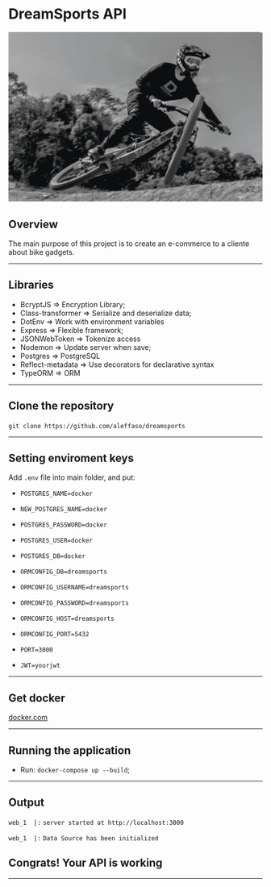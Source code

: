 # DreamSports API

<p align=center>
    <img src="info/wallpaper.png">
</p>

## Overview

The main purpose of this project is to create an e-commerce to a cliente about bike gadgets.

<hr>

## Libraries

- BcryptJS => Encryption Library;
- Class-transformer => Serialize and deserialize data;
- DotEnv => Work with environment variables
- Express => Flexible framework;
- JSONWebToken => Tokenize access
- Nodemon => Update server when save;
- Postgres => PostgreSQL
- Reflect-metadata => Use decorators for declarative syntax
- TypeORM => ORM

<hr>

## Clone the repository

`git clone https://github.com/aleffaso/dreamsports`

<hr>

## Setting enviroment keys

Add `.env` file into main folder, and put:

- `POSTGRES_NAME=docker`
- `NEW_POSTGRES_NAME=docker`
- `POSTGRES_PASSWORD=docker`
- `POSTGRES_USER=docker`
- `POSTGRES_DB=docker`

- `ORMCONFIG_DB=dreamsports`
- `ORMCONFIG_USERNAME=dreamsports`
- `ORMCONFIG_PASSWORD=dreamsports`
- `ORMCONFIG_HOST=dreamsports`
- `ORMCONFIG_PORT=5432`

- `PORT=3000`
- `JWT=yourjwt`

<hr>

## Get docker

[docker.com](https://docs.docker.com/get-docker/)

<hr>

## Running the application

- Run: `docker-compose up --build`;

<hr>

## Output

`web_1  |:` `server started at http://localhost:3000`

`web_1  |:` `Data Source has been initialized`

## Congrats! Your API is working

<hr>
